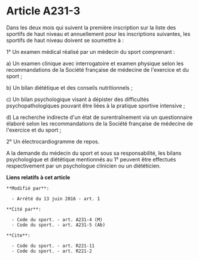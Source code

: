 # Article A231-3

Dans les deux mois qui suivent la première inscription sur la liste des sportifs de haut niveau et annuellement pour les
inscriptions suivantes, les sportifs de haut niveau doivent se soumettre à : 

1° Un examen médical réalisé par un médecin du sport comprenant : 

a) Un examen clinique avec interrogatoire et examen physique selon les recommandations de la Société française de médecine de
l'exercice et du sport ; 

b) Un bilan diététique et des conseils nutritionnels ; 

c) Un bilan psychologique visant à dépister des difficultés psychopathologiques pouvant être liées à la pratique sportive
intensive ; 

d) La recherche indirecte d'un état de surentraînement via un questionnaire élaboré selon les recommandations de la Société
française de médecine de l'exercice et du sport ; 

2° Un électrocardiogramme de repos. 

A la demande du médecin du sport et sous sa responsabilité, les bilans psychologique et diététique mentionnés au 1° peuvent
être effectués respectivement par un psychologue clinicien ou un diététicien.

**Liens relatifs à cet article**

	**Modifié par**:

	  - Arrêté du 13 juin 2016 - art. 1

	**Cité par**:

	  - Code du sport. - art. A231-4 (M)
	  - Code du sport. - art. A231-5 (Ab)

	**Cite**:

	  - Code du sport. - art. R221-11
	  - Code du sport. - art. R221-2
